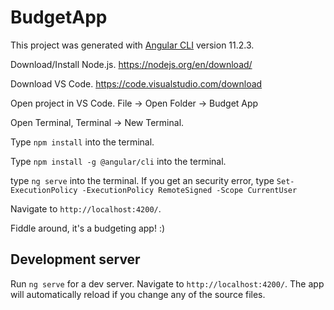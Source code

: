 
# BudgetApp

This project was generated with [Angular CLI](https://github.com/angular/angular-cli) version 11.2.3.

Download/Install Node.js. https://nodejs.org/en/download/

Download VS Code. https://code.visualstudio.com/download

Open project in VS Code. File -> Open Folder -> Budget App

Open Terminal, Terminal -> New Terminal.

Type `npm install` into the terminal.

Type `npm install -g @angular/cli` into the terminal.

type `ng serve` into the terminal. If you get an security error, type `Set-ExecutionPolicy -ExecutionPolicy RemoteSigned -Scope CurrentUser`

Navigate to `http://localhost:4200/`.

Fiddle around, it's a budgeting app! :)

## Development server

Run `ng serve` for a dev server. Navigate to `http://localhost:4200/`. The app will automatically reload if you change any of the source files.

